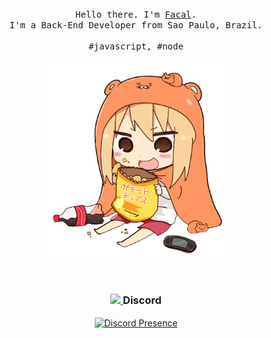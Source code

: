 <p align="center">
  <br>
  <br>
  <br>
  <samp>Hello there. I'm <a href="https://github.com/facalz">Facal</a>.<br> I'm a Back-End Developer from Sao Paulo, Brazil.<br><br>#javascript, #node</samp>
  <br>
  <br>
  <a href="#">
    <img src="https://github.com/facalz/facalz/blob/main/picture.png" target="#" width="300"/>
  </a>
  <br>
  <br>
  <br>
  <h3 align="center">
    <a href="#">
      <img src="https://discord.com/assets/3437c10597c1526c3dbd98c737c2bcae.svg" width="22"/>
    </a> Discord</h3>
  <p align="center">
   <a href="#" rel="nofollow">
      <img src="https://lanyard-profile-readme.vercel.app/api/506850276863508491?idleMessage=Offline..." alt="Discord Presence" align="center">
   </a>
  </p>
 </p>
